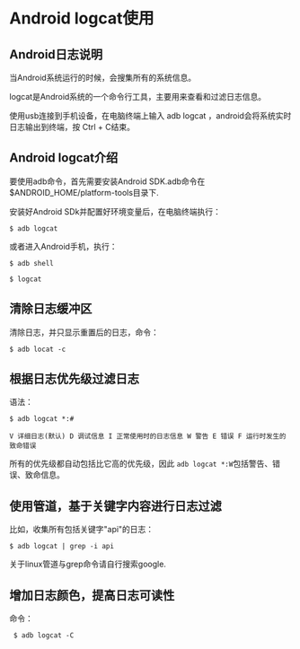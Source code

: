 # Android logcat使用

## Android日志说明

当Android系统运行的时候，会搜集所有的系统信息。

logcat是Android系统的一个命令行工具，主要用来查看和过滤日志信息。

使用usb连接到手机设备，在电脑终端上输入 adb logcat ，android会将系统实时日志输出到终端，按 Ctrl + C结束。

## Android logcat介绍

要使用adb命令，首先需要安装Android SDK.adb命令在$ANDROID_HOME/platform-tools目录下.

安装好Android SDk并配置好环境变量后，在电脑终端执行：

`$ adb logcat`

或者进入Android手机，执行：

`$ adb shell`

`$ logcat`

## 清除日志缓冲区

清除日志，并只显示重置后的日志，命令：

` $ adb locat -c `

## 根据日志优先级过滤日志

语法：

` $ adb logcat *:# `


` V 详细日志(默认)
 D 调试信息
 I 正常使用时的日志信息
 W 警告
 E 错误
 F 运行时发生的致命错误 `

所有的优先级都自动包括比它高的优先级，因此 `adb logcat *:W`包括警告、错误、致命信息。

## 使用管道，基于关键字内容进行日志过滤

比如，收集所有包括关键字"api"的日志：

` $ adb logcat | grep -i api `

关于linux管道与grep命令请自行搜索google.

## 增加日志颜色，提高日志可读性

命令：

` $ adb logcat -C`





